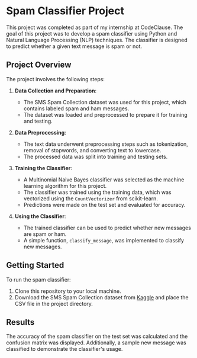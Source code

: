 # Spam Classifier Project

This project was completed as part of my internship at CodeClause. The goal of this project was to develop a spam classifier using Python and Natural Language Processing (NLP) techniques. The classifier is designed to predict whether a given text message is spam or not.

## Project Overview

The project involves the following steps:

1. **Data Collection and Preparation**:
   - The SMS Spam Collection dataset was used for this project, which contains labeled spam and ham messages.
   - The dataset was loaded and preprocessed to prepare it for training and testing.

2. **Data Preprocessing**:
   - The text data underwent preprocessing steps such as tokenization, removal of stopwords, and converting text to lowercase.
   - The processed data was split into training and testing sets.

3. **Training the Classifier**:
   - A Multinomial Naive Bayes classifier was selected as the machine learning algorithm for this project.
   - The classifier was trained using the training data, which was vectorized using the `CountVectorizer` from scikit-learn.
   - Predictions were made on the test set and evaluated for accuracy.

4. **Using the Classifier**:
   - The trained classifier can be used to predict whether new messages are spam or ham.
   - A simple function, `classify_message`, was implemented to classify new messages.

## Getting Started

To run the spam classifier:

1. Clone this repository to your local machine.
2. Download the SMS Spam Collection dataset from [Kaggle](https://www.kaggle.com/uciml/sms-spam-collection-dataset) and place the CSV file in the project directory.


## Results

The accuracy of the spam classifier on the test set was calculated and the confusion matrix was displayed. Additionally, a sample new message was classified to demonstrate the classifier's usage.


